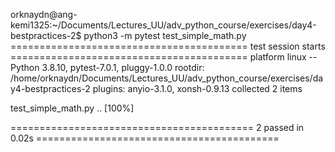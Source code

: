 orknaydn@ang-kemi1325:~/Documents/Lectures_UU/adv_python_course/exercises/day4-bestpractices-2$ python3 -m pytest test_simple_math.py 
========================================= test session starts =========================================
platform linux -- Python 3.8.10, pytest-7.0.1, pluggy-1.0.0
rootdir: /home/orknaydn/Documents/Lectures_UU/adv_python_course/exercises/day4-bestpractices-2
plugins: anyio-3.1.0, xonsh-0.9.13
collected 2 items                                                                                     

test_simple_math.py ..                                                                          [100%]

========================================== 2 passed in 0.02s ==========================================
